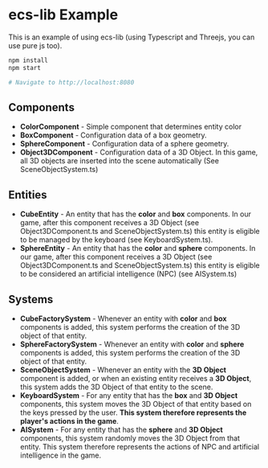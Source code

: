 # ecs-lib Example


This is an example of using ecs-lib  (using Typescript and Threejs, you can use pure js too).


```bash
npm install
npm start

# Navigate to http://localhost:8080
```


## Components

- **ColorComponent** - Simple component that determines entity color
- **BoxComponent** - Configuration data of a box geometry. 
- **SphereComponent** - Configuration data of a sphere geometry. 
- **Object3DComponent** - Configuration data of a 3D Object. In this game, all 3D objects are inserted into the scene automatically (See SceneObjectSystem.ts)

## Entities

- **CubeEntity** - An entity that has the **color** and **box** components. In our game, after this component receives a 3D Object (see Object3DComponent.ts and SceneObjectSystem.ts) this entity is eligible to be managed by the keyboard (see KeyboardSystem.ts).
- **SphereEntity** - An entity that has the **color** and **sphere** components. In our game, after this component receives a 3D Object (see Object3DComponent.ts and SceneObjectSystem.ts) this entity is eligible to be considered an artificial intelligence (NPC) (see AISystem.ts)

## Systems

- **CubeFactorySystem** - Whenever an entity with **color** and **box** components is added, this system performs the creation of the 3D object of that entity.
- **SphereFactorySystem** - Whenever an entity with **color** and **sphere** components is added, this system performs the creation of the 3D object of that entity.
- **SceneObjectSystem** - Whenever an entity with the **3D Object** component is added, or when an existing entity receives a **3D Object**, this system adds the 3D Object of that entity to the scene.
- **KeyboardSystem** - For any entity that has the **box** and **3D Object** components, this system moves the 3D Object of that entity based on the keys pressed by the user. **This system therefore represents the player's actions in the game**.
- **AISystem** - For any entity that has the **sphere** and **3D Object** components, this system randomly moves the 3D Object from that entity. This system therefore represents the actions of NPC and artificial intelligence in the game.


